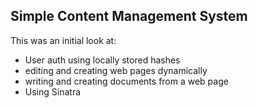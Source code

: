 ## Simple Content Management System

This was an initial look at:
* User auth using locally stored hashes
* editing and creating web pages dynamically
* writing and creating documents from a web page
* Using Sinatra